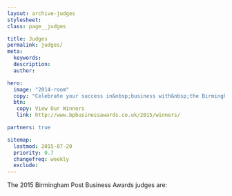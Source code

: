 ```yaml
---
layout: archive-judges
stylesheet:
class: page__judges

title: Judges
permalink: judges/
meta:
  keywords:
  description:
  author:

hero:
  image: "2014-room"
  copy: "Celebrate your success in&nbsp;business with&nbsp;the Birmingham&nbsp;Post"
  btn:
   copy: View Our Winners
   link: http://www.bpbusinessawards.co.uk/2015/winners/

partners: true

sitemap:
  lastmod: 2015-07-20
  priority: 0.7
  changefreq: weekly
  exclude:
---
```

The 2015 Birmingham Post Business Awards judges are:
